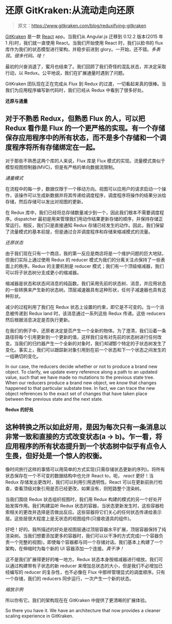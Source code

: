 # 还原 GitKraken:从流动走向还原

> 原文：<https://www.gitkraken.com/blog/reduxifying-gitkraken>

[GitKraken](https://www.gitkraken.com/) 是一款 [React](https://facebook.github.io/react/) app。当我们从 Angular.js 迁移到 0.12.2 版本(2015 年 1 月)时，我们就一直使用 React。当我们开始使用 React 时，我们以脸书的 flux 库作为我们的状态模型进行架构，并稳步前进到 glory。一开始，还不错。*多表现。很多代码。哇！*

最初的兴奋消退了，蜜月也结束了。我们回顾了我们奇怪的混乱状态，并决定采取行动，以 Redux。公平地说，我们在扩展通量时遇到了问题。

GitKraken 团队现在正在完成从 Flux 到 Redux 的过渡，一切看起来真的很棒。当我们为应用程序编写新代码时，我们已经从 Redux 中看到了很多好处。

**还原与通量**

## 对于不熟悉 Redux，但熟悉 Flux 的人，可以把 Redux 看作是 Flux 的一个更严格的实现。有一个存储保存应用程序中的所有状态，而不是多个存储和一个调度程序将所有存储绑定在一起。

对于那些不熟悉这两个库的人来说，Flux 库是 Flux 模式的实现。流量模式类似于模型视图控制器(MVC)，但是有严格的单向数据流限制。

*通量模式*

在流程中的每一步，数据仅限于一个移动方向。视图可以应用户的请求启动一个操作，该操作可以生成新数据并将其传递给调度程序，调度程序将操作的结果分派给存储，然后存储可以发出对视图的更新。

在 Redux 库中，我们已经将总存储数量减少到一个，因此我们根本不需要调度程序。dispatcher 最初是用来管理我们用动作结果更新存储的顺序，并保持存储正常运行。相反，我们只是直接通知 Redux 存储已经发生的动作。因此，我们保留了流量模式的基本前提，但是通过合并调度程序和存储来缩减模式的流量。

*还原状态*

由于我们现在只有一个商店，我的第一反应是商店将是一个维护问题的巨大地狱，但我们实际上通过使用 Redux 的 reducer 模式为我们的分离关注点保持了一些表面上的秩序。Redux 的主要机制是 reducer 模式；我们有一个顶级缩减器，我们可以将子状态树分支成更小的缩减器。

缩减器是状态和状态间消息的纯函数。我们采用先前的状态树、消息，并应用状态的一些转换来产生新的状态树。顶层减速器具有这种形状，任何子减速器也具有这种形状。

减少的过程利用了我们在 Redux 状态上设置的约束，即它是不可变的。当一个消息被传递到 Redux land 时，该消息通过一系列这些 Redux 传递。这些 reducers 然后根据消息决定是否执行更新。

在我们的例子中，还原者决定是否产生一个全新的物体。为了澄清，我们沿着一条路径将每个引用更新到一个更新的值，这样我们没有对先前的状态树进行任何改变。当我们的归约器产生一个全新的对象时，我们*知道*那个特定的子状态树发生了变化。事实上，我们可以跟踪新对象引用到在前一个状态和下一个状态之间发生的一组确切的变化。

In our case, the reducers decide whether or not to produce a brand new object. To clarify, we update every reference along a path to an updated value, such that we have made no mutations to the previous state tree. When our reducers produce a brand new object, we *know* that changes happened to that particular substate tree. In fact, we can trace the new object references to the exact set of changes that have taken place between the previous state and the next state.

**Redux 的好处**

## 这种转换之所以如此好用，是因为每次只有一条消息以非常一致和直接的方式改变状态(a → b)。乍一看，将应用程序的所有状态提升到一个状态树中似乎有点令人生畏，但好处是一个惊人的权衡。

像时间旅行这样的事情可以用简单的方式实现(只需存储状态更新的序列)。将所有状态保存在一个不可变的数据结构中也允许 React to，呃， *react* 更好！当 Redux 存储发出更改时，我们可以利用引用透明性。React 可以在更新前执行检查，查看顶级对象引用是否已经更改，如果没有，则短路整个渲染树。

当我们围绕 Redux 状态组织视图时，我们用 Redux 构建的模式的另一个好处开始发挥作用。我们构建监听 Redux 状态的容器，当状态更新发生时，这些容器检索相关的更改并选择是否做出反应。这些容器将它们关心的任何状态传递给表示层。这些层很大程度上是无状态的视图组件(只接收道具的组件)。

好吧！好的。我所描述的好处是视图层通过顶层容器水平扩展，顶层容器保持了纯渲染树。当我们想要添加更多的容器时，我们可以以干净的方式完成(一个容器负责一个完整的视图)，即使每个容器都与同一个存储对话。我们基本上构建了一个架构，在伸缩时为每个新的 UI 容器添加一个连接。*真干净！*

这不是我们扩展得更好的唯一地方。Redux 状态本身按缩减器进行缩放。我们可以通过构建带有子状态的新 reducer 来增加总状态的大小，但是我们不必增加已经编写的 reducer 的复杂性，也不必像在 Flux 中那样管理显式的调度顺序。只有一个存储，我们的 reducers 同步运行，一次产生一个新的状态。

*缩放示例*

所以你有它。我们的架构现在在 GitKraken 中提供了更清晰的扩展体验。

So there you have it. We have an architecture that now provides a cleaner scaling experience in GitKraken.